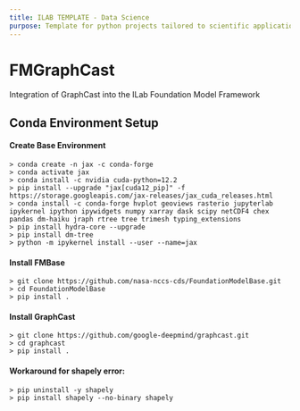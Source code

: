 ```yaml
---
title: ILAB TEMPLATE - Data Science
purpose: Template for python projects tailored to scientific applications (e.g., machine model)
---
```


# FMGraphCast

Integration of GraphCast into the ILab Foundation Model Framework

## Conda Environment Setup

#### Create Base Environment
    > conda create -n jax -c conda-forge 
    > conda activate jax
    > conda install -c nvidia cuda-python=12.2
    > pip install --upgrade "jax[cuda12_pip]" -f https://storage.googleapis.com/jax-releases/jax_cuda_releases.html
    > conda install -c conda-forge hvplot geoviews rasterio jupyterlab ipykernel ipython ipywidgets numpy xarray dask scipy netCDF4 chex pandas dm-haiku jraph rtree tree trimesh typing_extensions 
    > pip install hydra-core --upgrade
    > pip install dm-tree
    > python -m ipykernel install --user --name=jax


#### Install FMBase
    > git clone https://github.com/nasa-nccs-cds/FoundationModelBase.git
    > cd FoundationModelBase
    > pip install .

#### Install GraphCast
    > git clone https://github.com/google-deepmind/graphcast.git
    > cd graphcast
    > pip install .

#### Workaround for shapely error:
    > pip uninstall -y shapely
    > pip install shapely --no-binary shapely
